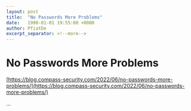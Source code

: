 ```yaml
---
layout: post
title:  "No Passwords More Problems"
date:   1990-01-01 19:55:00 +0000
author: PfiatDe
excerpt_separator: <!--more-->
---
```


# No Passwords More Problems
[https://blog.compass-security.com/2022/06/no-passwords-more-problems/](https://blog.compass-security.com/2022/06/no-passwords-more-problems/)

...
<!--more-->
